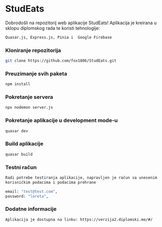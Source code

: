 # StudEats

Dobrodošli na repozitorij web aplikacije StudEats!
Aplikacija je kreirana u sklopu diplomskog rada te koristi tehnologije:

```bash
Quasar.js, Express.js, Pinia i  Google Firebase
```

### Kloniranje repozitorija

```bash
git clone https://github.com/fox1806/StudEats.git
```

### Preuzimanje svih paketa

```bash
npm install
```

### Pokretanje servera

```bash
npx nodemon server.js
```

### Pokretanje aplikacije u development mode-u

```bash
quasar dev
```

### Build aplikacije

```bash
quasar build
```

### Testni račun

```bash
Radi potrebe testiranja aplikacije, napravljen je račun sa unesenim
korisničkim podacima i podacima prehrane

email: "test@test.com",
password: "loreta",
```

### Dodatne informacije

```bash
Aplikacija je dostupna na linku: https://verzija2.diplomski.me/#/
```
